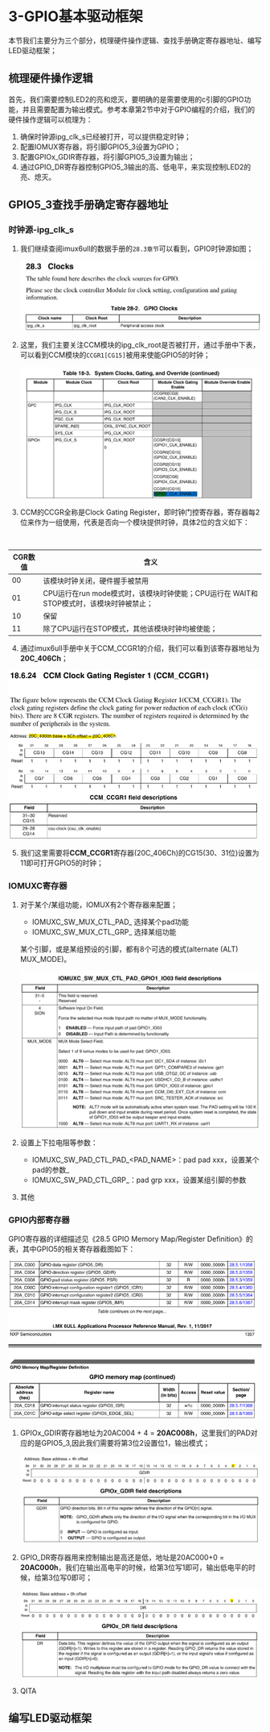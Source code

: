 # 3-GPIO基本驱动框架

本节我们主要分为三个部分，梳理硬件操作逻辑、查找手册确定寄存器地址、编写LED驱动框架；

## 梳理硬件操作逻辑

首先，我们需要控制LED2的亮和熄灭，要明确的是需要使用的c引脚的GPIO功能，并且需要配置为输出模式。参考本章第2节中对于GPIO编程的介绍，我们的硬件操作逻辑可以梳理为：

1. 确保时钟源ipg_clk_s已经被打开，可以提供稳定时钟；
2. 配置IOMUX寄存器，将引脚GPIO5_3设置为GPIO；
3. 配置GPIOx_GDIR寄存器，将引脚GPIO5_3设置为输出；
4. 通过GPIO_DR寄存器控制GPIO5_3输出的高、低电平，来实现控制LED2的亮、熄灭。

## GPIO5_3查找手册确定寄存器地址

### 时钟源-ipg_clk_s

1. 我们继续查阅imux6ull的数据手册的`28.3章节`可以看到，GPIO时钟源如图；

    ![image-20220221212442032](https://raw.githubusercontent.com/mdxz2048/mddxz_top_img/main/image-20220221212442032.png)

2. 这里，我们主要关注CCM模块的ipg_clk_root是否被打开，通过手册中下表，可以看到CCM模块的`CCGR1[CG15]`被用来使能GPIO5的时钟；

    

    ![image-20220221214005621](https://raw.githubusercontent.com/mdxz2048/mddxz_top_img/main/image-20220221214005621.png)

3. CCM的CCGR全称是Clock Gating Register，即时钟门控寄存器，寄存器每2位来作为一组使用，代表是否向一个模块提供时钟，具体2位的含义如下：

​	

| CGR数值 | 含义                                                         |
| ------- | ------------------------------------------------------------ |
| 00      | 该模块时钟关闭，硬件握手被禁用                               |
| 01      | CPU运行在run mode模式时，该模块时钟使能；CPU运行在 WAIT和STOP模式时，该模块时钟被禁止； |
| 10      | 保留                                                         |
| 11      | 除了CPU运行在STOP模式，其他该模块时钟均被使能；              |

4. 通过imux6ull手册中关于CCM_CCGR1的介绍，我们可以看到该寄存器地址为**20C_406Ch**；

![](https://raw.githubusercontent.com/mdxz2048/mddxz_top_img/main/image-20220222193810079.png)

5. 我们这里需要将**CCM_CCGR1**寄存器(20C_406Ch)的CG15(30、31位)设置为11即可打开GPIO5的时钟；

### IOMUXC寄存器

1. 对于某个/某组功能，IOMUX有2个寄存器来配置；

    - IOMUXC_SW_MUX_CTL_PAD_<PADNAME>	选择某个pad功能
    - IOMUXC_SW_MUX_CTL_GRP_<GROUP NAME>  选择某组功能

    某个引脚，或是某组预设的引脚，都有8个可选的模式(alternate (ALT) MUX_MODE)。

    ![image-20220222201830654](https://raw.githubusercontent.com/mdxz2048/mddxz_top_img/main/image-20220222201830654.png)

2. 设置上下拉电阻等参数：

    - IOMUXC_SW_PAD_CTL_PAD_<PAD_NAME>：pad pad xxx，设置某个pad的参数_
    - IOMUXC_SW_PAD_CTL_GRP_<GROUP NAME>：pad grp xxx，设置某组引脚的参数

3. 其他

### GPIO内部寄存器

GPIO寄存器的详细描述见《28.5 GPIO Memory Map/Register Definition》的表，其中GPIO5的相关寄存器截图如下：

![image-20220222203127380](https://raw.githubusercontent.com/mdxz2048/mddxz_top_img/main/image-20220222203127380.png)

1. GPIOx_GDIR寄存器地址为20AC004 + 4 = **20AC008h**，这里我们的PAD对应的是GPIO5_3,因此我们需要将第3位2设置位1，输出模式；

    ![image-20220222203441993](https://raw.githubusercontent.com/mdxz2048/mddxz_top_img/main/image-20220222203441993.png)

    

2. GPIO_DR寄存器用来控制输出是高还是低，地址是20AC000+0 = **20AC000h**，我们在输出高电平的时候，给第3位写1即可，输出低电平的时候，给第3位写0即可；

    ![image-20220222203631392](https://raw.githubusercontent.com/mdxz2048/mddxz_top_img/main/image-20220222203631392.png)

3. QITA



## 编写LED驱动框架
